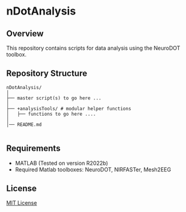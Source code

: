 # nDotAnalysis

## Overview
This repository contains scripts for data analysis using the NeuroDOT toolbox.



## Repository Structure
```
nDotAnalysis/
│ 
├── master script(s) to go here ...
│ 
├── +analysisTools/ # modular helper functions
│   ├── functions to go here ....
│ 
│── README.md


```

## Requirements
- MATLAB (Tested on version R2022b)
- Required Matlab toolboxes: NeuroDOT, NIRFASTer, Mesh2EEG

## License
[MIT License](LICENSE)
